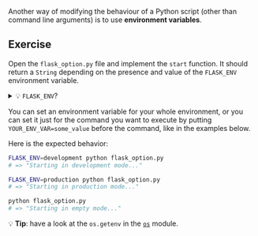 Another way of modifying the behaviour of a Python script (other than command line arguments) is to use **environment variables**.

## Exercise

Open the `flask_option.py` file and implement the `start` function. It should return a `String` depending on the presence and value of the `FLASK_ENV` environment variable.

<details>
  <summary markdown='span'>💡 <code>FLASK_ENV</code>?</summary>

  [Flask](https://flask.palletsprojects.com) is a Python based web application framework. (Yes, you can build web apps using Python too.)

  Flask developers set the `FLASK_ENV` environment variable to configure the app differently in development and in production. For example to output more verbose error messages in development mode.

  In our example, we emulate this by printing a different message depending on the value of the `FLASK_ENV` environment variable.
</details>

You can set an environment variable for your whole environment, or you can set it just for the command you want to execute by putting `YOUR_ENV_VAR=some_value` before the command, like in the examples below.

Here is the expected behavior:

```bash
FLASK_ENV=development python flask_option.py
# => "Starting in development mode..."

FLASK_ENV=production python flask_option.py
# => "Starting in production mode..."

python flask_option.py
# => "Starting in empty mode..."
```

💡 **Tip**: have a look at the `os.getenv` in the [`os`](https://docs.python.org/3/library/os.html) module.
